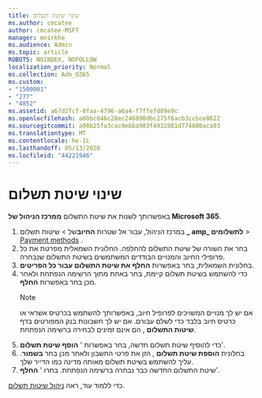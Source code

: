 ```yaml
---
title: שינוי שיטת תשלום
ms.author: cmcatee
author: cmcatee-MSFT
manager: mnirkhe
ms.audience: Admin
ms.topic: article
ROBOTS: NOINDEX, NOFOLLOW
localization_priority: Normal
ms.collection: Adm_O365
ms.custom:
- "1500001"
- "277"
- "4852"
ms.assetid: a67d2fcf-0faa-4796-a6a4-f7ffefd89e9c
ms.openlocfilehash: a0bbc046c28ec246090dbc275f6acb3ccbce8622
ms.sourcegitcommit: a98b25fa3cac9ebba983f4932881d774880aca93
ms.translationtype: MT
ms.contentlocale: he-IL
ms.lasthandoff: 05/13/2020
ms.locfileid: "44221946"
---
```

# <a name="change-payment-method"></a>שינוי שיטת תשלום

באפשרותך לשנות את שיטת התשלום **ממרכז הניהול של Microsoft 365**.
  
1. במרכז הניהול, עבור אל שטרות **החיוב**של  >  שיטות תשלום **_ amp_ לתשלומים**  >  [Payment methods](https://go.microsoft.com/fwlink/p/?linkid=2018806) .
2. בחר את השורה של שיטת התשלום להחלפה. החלונית השמאלית מפרטת את כל פרופילי החיוב והמנויים הבודדים המשתמשים בשיטת התשלום שנבחרה.
3. בחלונית השמאלית, בחר באפשרות **החלף את שיטת התשלום עבור כל הפריטים**.
4. כדי להשתמש בשיטת תשלום קיימת, בחר באחת מתוך הרשימה הנפתחת ולאחר מכן בחר באפשרות **החלף**.
    > [!NOTE]
    > אם יש לך מנויים המשויכים לפרופיל חיוב, באפשרותך להשתמש בכרטיס אשראי או כרטיס חיוב בלבד כדי לשלם עבורם. אם יש לך חשבונות בנק המפורטים בדף **שיטות התשלום** , הם אינם זמינים לבחירה ברשימה הנפתחת.
5. כדי להוסיף שיטת תשלום חדשה, בחר באפשרות ' **הוסף שיטת תשלום**'.
6. בחלונית **הוספת שיטת תשלום** , הזן את פרטי החשבון ולאחר מכן בחר **בשמור**. עליך להשתמש בשיטת תשלום מאותה מדינה כמו הדייר שלך.
7. שיטת התשלום החדשה כבר נבחרה ברשימה הנפתחת. בחרו ' **החלף**'.

כדי ללמוד עוד, ראה [ניהול שיטות תשלום](https://docs.microsoft.com/microsoft-365/commerce/billing-and-payments/manage-payment-methods).
